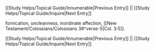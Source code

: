 [[Study Helps/Topical Guide/Innumerable|Previous Entry]]  ||  [[Study Helps/Topical Guide/Inquire|Next Entry]]

 fornication, uncleanness, inordinate affection, [[New Testament/Colossians/Colossians 3#^verse-5|Col. 3:5]].

[[Study Helps/Topical Guide/Innumerable|Previous Entry]]  ||  [[Study Helps/Topical Guide/Inquire|Next Entry]]